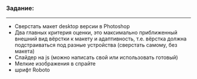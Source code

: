 ### Задание:
-----
* Сверстать макет desktop версии в Photoshop
* Два главных критерия оценки, это максимально приближенный внешний вид вёрстки к макету и адаптивность, т.е. вёрстка должна подстраиваться под разные устройства (сверстать самому, без макета)
* Слайдер на js (можно написать свой или использовать готовый)
* Мелкие изображения в спрайте
* шрифт Roboto


